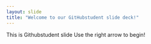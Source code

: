 ```yaml
---
layout: slide
title: "Welcome to our GitHubstudent slide deck!"
---
```

This is Githubstudent slide
Use the right arrow to begin!

